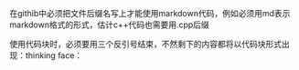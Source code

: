 在githib中必须把文件后缀名写上才能使用markdown代码，例如必须用md表示markdown格式的形式，估计c++代码也需要用.cpp后缀

使用代码块时，必须要用三个反引号结束，不然剩下的内容都将以代码块形式出现：thinking face：
